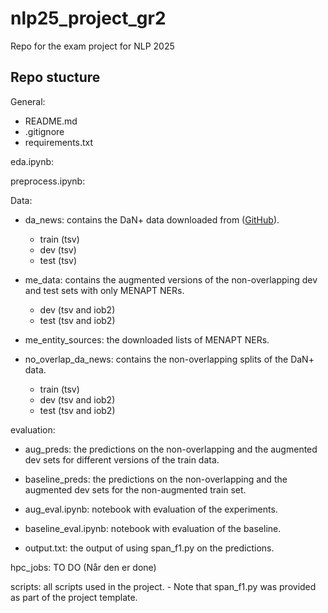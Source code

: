 # nlp25_project_gr2
Repo for the exam project for NLP 2025


## Repo stucture
General:
- README.md
- .gitignore
- requirements.txt

eda.ipynb:

preprocess.ipynb: 

Data:
- da_news: contains the DaN+ data downloaded from ([GitHub](https://github.com/bplank/DaNplus)).
    - train (tsv)
    - dev (tsv)
    - test (tsv)

- me_data: contains the augmented versions of the non-overlapping dev and test sets with only MENAPT NERs.
    - dev (tsv and iob2)
    - test (tsv and iob2)

- me_entity_sources: the downloaded lists of MENAPT NERs.

- no_overlap_da_news: contains the non-overlapping splits of the DaN+ data.
    - train (tsv)
    - dev (tsv and iob2)
    - test (tsv and iob2)


evaluation:
- aug_preds: the predictions on the non-overlapping and the augmented dev sets for different versions of the train data.

- baseline_preds: the predictions on the non-overlapping and the augmented dev sets for the non-augmented train set.

- aug_eval.ipynb: notebook with evaluation of the experiments.

- baseline_eval.ipynb: notebook with evaluation of the baseline.

- output.txt: the output of using span_f1.py on the predictions.


hpc_jobs: TO DO (Når den er done)


scripts: all scripts used in the project. 
    - Note that span_f1.py was provided as part of the project template.